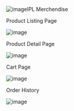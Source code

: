 ![image](https://github.com/user-attachments/assets/3ca9ab29-c6d6-49ac-b722-58d7f069a214)IPL Merchendise

Product Listing Page

![image](https://github.com/user-attachments/assets/17795d64-5631-4c26-8a11-bc81c84e25dc)

Product Detail Page

![image](https://github.com/user-attachments/assets/6d2d301e-04da-4117-8716-35745ef46101)


Cart Page

![image](https://github.com/user-attachments/assets/c81bff05-f5f2-423a-b52d-5028626991d4)

Order History

![image](https://github.com/user-attachments/assets/144b83d8-35b0-4d9b-ab17-8ac05839e37b)


